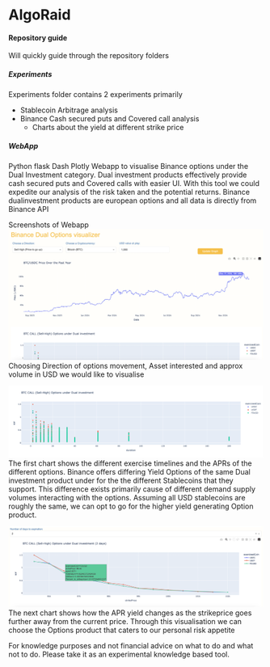 # AlgoRaid

#### Repository guide
Will quickly guide through the repository folders

##### Experiments
Experiments folder contains 2 experiments primarily
- Stablecoin Arbitrage analysis
- Binance Cash secured puts and Covered call analysis
    - Charts about the yield at different strike price

##### WebApp
Python flask Dash Plotly Webapp to visualise Binance options under the Dual Investment category. Dual investment products effectively provide cash secured puts and Covered calls with easier UI. With this tool we could expedite our analysis of the risk taken and the potential returns. Binance dualinvestment products are european options and all data is directly from Binance API

Screenshots of Webapp
![alt text](image.png)
Choosing Direction of options movement, Asset interested and approx volume in USD we would like to visualise

![alt text](newplot.png)
The first chart shows the different exercise timelines and the APRs of the different options. Binance offers differing Yield Options of the same Dual investment product under for the the different Stablecoins that they support. This difference exists primarily cause of different demand supply volumes interacting with the options. Assuming all USD stablecoins are roughly the same, we can opt to go for the higher yield generating Option product. 

![alt text](image-2.png)
The next chart shows how the APR yield changes as the strikeprice goes further away from the current price. Through this visualisation we can choose the Options product that caters to our personal risk appetite


For knowledge purposes and not financial advice on what to do and what not to do. Please take it as an experimental knowledge based tool. 
